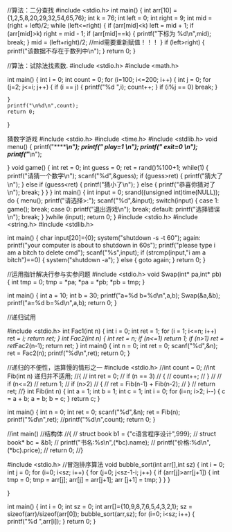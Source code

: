 //算法：二分查找
#include <stdio.h>
int main()
{
    int arr[10] = {1,2,5,8,20,29,32,54,65,76};
    int k = 76;
    int left = 0;
    int right = 9;
    int mid = (right + left)/2;
    while (left<=right)
    {
        if (arr[mid]<k)
            left = mid + 1;
        if (arr[mid]>k)
            right = mid - 1;
        if (arr[mid]==k)
        {
            printf("下标为 %d\n",mid);
            break;
        }
        mid = (left+right)/2;    //mid需要重新赋值！！！
    }
    if (left>right)
    {
        printf("该数据不存在于数列中\n");
    }
    return 0;
}


//算法：试除法找素数.
#include <stdio.h>
#include <math.h>

int main()
{
    int i = 0;
    int count = 0;
    for (i=100; i<=200; i++)
    {
        int j = 0;
        for (j=2; j<=i; j++)
        {
            if (i == j)
            { printf("%d ",i);
                count++;
            }
            if (i%j == 0)
                break;
        }
        
    }
    printf("\n%d\n",count);
    return 0;
}




猜数字游戏
#include <stdio.h>
#include <time.h>
#include <stdlib.h>
void menu()
{
    printf("******************\n");
    printf("***  play=1  *****\n");
    printf("***  exit=0  *****\n");
    printf("******************\n");

}
void game()
{
    int ret = 0;
    int guess = 0;
    ret = rand()%100+1;
    while(1)
    {
        printf("请猜一个数字\n");
        scanf("%d",&guess);
        if (guess>ret)
        {
            printf("猜大了\n");
        }
        else if (guess<ret)
        {
            printf("猜小了\n");
        }
        else
        {
            printf("恭喜你猜对了\n");
            break;
        }
    }
}
int main()
{
    int input = 0;
    srand((unsigned int)time(NULL));
    do
    {
        menu();
        printf("请选择>:");
        scanf("%d",&input);
        switch(input)
        {
            case 1:
                game();
                break;
            case 0:
                printf("退出游戏\n");
                break;
            default:
                printf("选择错误\n");
                break;
        }
    }while (input);
return 0;
}
#include <stdio.h>
#include <string.h>
#include <stdlib.h>

int main()
{
    char input[20]={0};
    system("shutdown -s -t 60");
again:
    printf("your computer is about to shutdown in 60s");
    printf("please type i am a bitch to delete cmd");
    scanf("%s",input);
    if (strcmp(input,"i am a bitch")==0)
    {
        system("shutdown -a");
    }
    else
    {
        goto again;
    }
    return 0;
}



//运用指针解决行参与实参问题
#include <stdio.h>
void Swap(int* pa,int* pb)
{
    int tmp = 0;
    tmp = *pa;
    *pa = *pb;
    *pb = tmp;
}


int main()
{
    int a = 10;
    int b = 30;
    printf("a=%d b=%d\n",a,b);
    Swap(&a,&b);
    printf("a=%d b=%d\n",a,b);
    return 0;
}

//递归试用

#include <stdio.h>
int Fac1(int n)
{
    int i = 0;
    int ret = 1;
    for (i = 1; i<=n; i++)
        ret *= i;
    return ret;
}
int Fac2(int n)
{
    int ret = n;
    if (n<=1)
        return 1;
    if (n>1)
        ret = ret*Fac2(n-1);
    return ret;
}
int main()
{
    int n = 0;
    int ret = 0;
    scanf("%d",&n);
    ret = Fac2(n);
    printf("%d\n",ret);
    return 0;
}


//递归的不便性，运算慢的情形之一
#include <stdio.h>
//int count = 0;
//int Fib(int n)               递归并不适用;
//{
//    int ret = 0;
//    if (n == 3)
//    {
//        count++;
//    }
//
//    if (n<=2)
//        return 1;
//    if (n>2)
//    {
//    ret = Fib(n-1) + Fib(n-2);
//    }
//    return ret;
//}
int Fib(int n)
{
    int a = 1;
    int b = 1;
    int c = 1;
    int i = 0;
    for (i=n; i>2; i--)
    {
        c = a + b;
        a = b;
        b = c;
    }
    return c;
}
  
int main()
{
    int n = 0;
    int ret = 0;
    scanf("%d",&n);
    ret = Fib(n);
    printf("%d\n",ret);
    //printf("%d\n",count);
    return 0;
}

//int main()    //结构体
//{
//    struct book b1 = {"c语言程序设计",999};
//    struct book* bc = &b1;
//    printf("书名:%s\n",(*bc).name);
//    printf("价格:%d\n",(*bc).price);
//    return 0;
//}

#include <stdio.h>           //冒泡排序算法
void bubble_sort(int arr[],int sz)
{
    int i = 0;
    int j = 0;
    for (i=0; i<sz; i++)
    {
        for (j=0; j<sz-1-i; j++)
        {
            if (arr[j]>arr[j+1])
            {
                int tmp = 0;
                tmp = arr[j];
                arr[j] = arr[j+1];
                arr [j+1] = tmp;
            }
        }
    }

}

int main()
{
    int i = 0;
    int sz = 0;
    int arr[]={10,9,8,7,6,5,4,3,2,1};
    sz = sizeof(arr)/sizeof(arr[0]);
    bubble_sort(arr,sz);
    for (i=0; i<sz; i++)
    {
        printf("%d ",arr[i]);
    }
    return 0;
}
